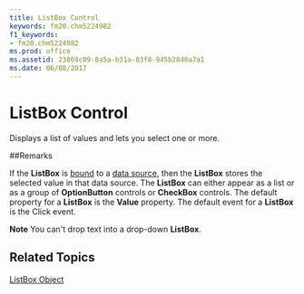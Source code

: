 ```yaml
---
title: ListBox Control
keywords: fm20.chm5224982
f1_keywords:
- fm20.chm5224982
ms.prod: office
ms.assetid: 23869c09-8a5a-b31a-83f8-945b2848a7a1
ms.date: 06/08/2017
---
```



# ListBox Control



Displays a list of values and lets you select one or more.

##Remarks

If the  **ListBox** is [bound](../../../language/Glossary/glossary-vba.md) to a [data source](../../../language/Glossary/glossary-vba.md), then the  **ListBox** stores the selected value in that data source.
The  **ListBox** can either appear as a list or as a group of **OptionButton** controls or **CheckBox** controls.
The default property for a  **ListBox** is the **Value** property.
The default event for a  **ListBox** is the Click event.

 **Note**  You can't drop text into a drop-down  **ListBox**.


## Related Topics

[ListBox Object](../../../api/Outlook.listbox.object.md)



